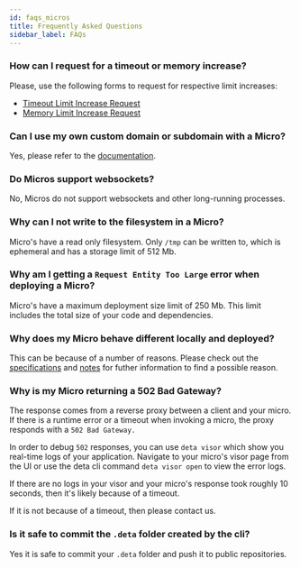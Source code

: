 ```yaml
---
id: faqs_micros
title: Frequently Asked Questions
sidebar_label: FAQs
---
```


### How can I request for a timeout or memory increase? 

Please, use the following forms to request for respective limit increases:
- <a href="https://form.deta.dev/timeout">Timeout Limit Increase Request</a>
- <a href="https://form.deta.dev/memory">Memory Limit Increase Request</a>

### Can I use my own custom domain or subdomain with a Micro?

Yes, please refer to the [documentation](./micros/custom_domains.md).

### Do Micros support websockets? 

No, Micros do not support websockets and other long-running processes.

### Why can I not write to the filesystem in a Micro? 

Micro's have a read only filesystem. Only `/tmp` can be written to, which is ephemeral and has a storage limit of 512 Mb.   

### Why am I getting a `Request Entity Too Large` error when deploying a Micro? 

Micro's have a maximum deployment size limit of 250 Mb. This limit includes the total size of your code and dependencies.

### Why does my Micro behave different locally and deployed? 

This can be because of a number of reasons. Please check out the [specifications](https://docs.deta.sh/docs/micros/about#technical-specifications) and [notes](https://docs.deta.sh/docs/micros/about#important-notes) for futher information to find a possible reason.

### Why is my Micro returning a 502 Bad Gateway? 

The response comes from a reverse proxy between a client and your micro. If there is a runtime error or a timeout when invoking a micro, the proxy responds with a `502 Bad Gateway.` 

In order to debug `502` responses, you can use `deta visor` which show you real-time logs of your application. Navigate to your micro's visor page from the UI or use the deta cli command `deta visor open` to view the error logs. 

If there are no logs in your visor and your micro's response took roughly 10 seconds, then it's likely because of a timeout. 

If it is not because of a timeout, then please contact us.

### Is it safe to commit the `.deta` folder created by the cli?

Yes it is safe to commit your `.deta` folder and push it to public repositories.